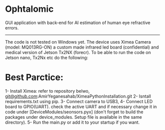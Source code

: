 # Ophtalomic
GUI application with back-end for AI estimation of human eye refractive errors.
 ____________________________________________________________________________________
The code is not tested on Windows yet. 
The device uses Ximea Camera (model: MQ013RG-ON) a custom made infrared led board (confidential) and medical version of Jetson Tx2NX (forecr). 
To be able to run the code on Jetson nano, Tx2Nx etc do the following:
# Best Parctice:
1- Install Ximea: 
    refer to repository belwo,
        git@github.com:AmirYeganesahab/XimeaPythonInstallation.git
2- Isntall requirements.txt using pip.
3- Connect camera to USB3,
4- Connect LED board to GPIO(UART). check the active UART and if necessary change it in code under [DeviceModules/seonsors.pyx]
  (don't forget to build the packages under device_modules. Setup file is available in the same directory). 
5- Run the main.py or add it to your startup if you want.
